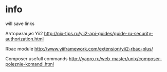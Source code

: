 # info
will save links

Авторизация Yii2
http://nix-tips.ru/yii2-api-guides/guide-ru-security-authorization.html

Rbac module
http://www.yiiframework.com/extension/yii2-rbac-plus/

Composer usefull commands
http://yapro.ru/web-master/unix/composer-poleznie-komandi.html

